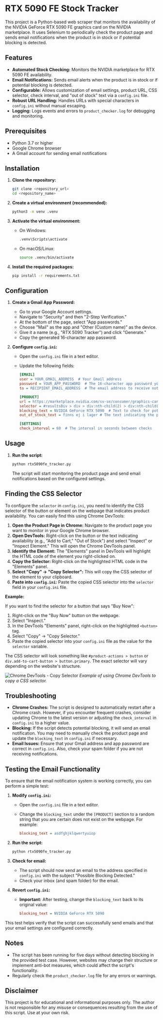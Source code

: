 # RTX 5090 FE Stock Tracker

This project is a Python-based web scraper that monitors the availability of the NVIDIA GeForce RTX 5090 FE graphics card on the NVIDIA marketplace. It uses Selenium to periodically check the product page and sends email notifications when the product is in stock or if potential blocking is detected.

## Features

-   **Automated Stock Checking:** Monitors the NVIDIA marketplace for RTX 5090 FE availability.
-   **Email Notifications:** Sends email alerts when the product is in stock or if potential blocking is detected.
-   **Configurable:** Allows customization of email settings, product URL, CSS selector, check interval, and "out of stock" text via a `config.ini` file.
-   **Robust URL Handling:**  Handles URLs with special characters in `config.ini` without manual escaping.
-   **Logging:** Logs events and errors to `product_checker.log` for debugging and monitoring.

## Prerequisites

-   Python 3.7 or higher
-   Google Chrome browser
-   A Gmail account for sending email notifications

## Installation

1. **Clone the repository:**

    ```bash
    git clone <repository_url>
    cd <repository_name>
    ```

2. **Create a virtual environment (recommended):**

    ```bash
    python3 -m venv .venv
    ```

3. **Activate the virtual environment:**

    -   On Windows:

        ```bash
        .venv\Scripts\activate
        ```

    -   On macOS/Linux:

        ```bash
        source .venv/bin/activate
        ```

4. **Install the required packages:**

    ```bash
    pip install -r requirements.txt
    ```

## Configuration

1. **Create a Gmail App Password:**

    -   Go to your Google Account settings.
    -   Navigate to "Security" and then "2-Step Verification."
    -   At the bottom of the page, select "App passwords."
    -   Choose "Mail" as the app and "Other (Custom name)" as the device.
    -   Give it a name (e.g., "RTX 5090 Tracker") and click "Generate."
    -   Copy the generated 16-character app password.

2. **Configure `config.ini`:**

    -   Open the `config.ini` file in a text editor.
    -   Update the following fields:

        ```ini
        [EMAIL]
        user = YOUR_GMAIL_ADDRESS  # Your Gmail address
        password = YOUR_APP_PASSWORD  # The 16-character app password you generated
        to = RECIPIENT_EMAIL_ADDRESS  # The email address to receive notifications

        [PRODUCT]
        url = https://marketplace.nvidia.com/sv-se/consumer/graphics-cards/?locale=sv-se&page=1&limit=12&gpu=RTX%205090&gpu_filter=RTX%205090~1,RTX%205080~1  # The URL of the product page - URLs with special characters are supported directly
        selector = #resultsDiv > div > div:nth-child(2) > div:nth-child(2) > div.product_detail_78.nv-priceAndCTAContainer > div > div.clearfix.pdc-87.fe-pids > a > button  # The CSS selector for the availability button
        blocking_text = NVIDIA GeForce RTX 5090  # Text to check for potential blocking
        out_of_stock_text = finns ej i lager # The text indicating the product is out of stock - will be converted to lowercase in the script

        [SETTINGS]
        check_interval = 60  # The interval in seconds between checks
        ```

## Usage

1. **Run the script:**

    ```bash
    python rtx5090fe_tracker.py
    ```

    The script will start monitoring the product page and send email notifications based on the configured settings.

## Finding the CSS Selector

To configure the `selector` in `config.ini`, you need to identify the CSS selector of the button or element on the webpage that indicates product availability. You can easily find this using Chrome DevTools:

1.  **Open the Product Page in Chrome:** Navigate to the product page you want to monitor in your Google Chrome browser.
2.  **Open DevTools:** Right-click on the button or the text indicating availability (e.g., "Add to Cart," "Out of Stock") and select "Inspect" or "Inspect Element." This will open the Chrome DevTools panel.
3.  **Identify the Element:** The "Elements" panel in DevTools will highlight the HTML code of the element you right-clicked on.
4.  **Copy the Selector:** Right-click on the highlighted HTML code in the "Elements" panel.
5.  **Select "Copy" -> "Copy Selector":**  This will copy the CSS selector of the element to your clipboard.
6.  **Paste into `config.ini`:** Paste the copied CSS selector into the `selector` field in your `config.ini` file.

**Example:**

If you want to find the selector for a button that says "Buy Now":

1.  Right-click on the "Buy Now" button on the webpage.
2.  Select "Inspect."
3.  In the DevTools "Elements" panel, right-click on the highlighted `<button>` tag.
4.  Select "Copy" -> "Copy Selector."
5.  Paste the copied selector into your `config.ini` file as the value for the `selector` variable.

The CSS selector will look something like `#product-actions > button` or `div.add-to-cart-button > button.primary`.  The exact selector will vary depending on the website's structure.

![Chrome DevTools - Copy Selector](https://i.imgur.com/ODMtq9f.png)
_*Example of using Chrome DevTools to copy a CSS selector.*_

## Troubleshooting

-   **Chrome Crashes:** The script is designed to automatically restart after a Chrome crash. However, if you encounter frequent crashes, consider updating Chrome to the latest version or adjusting the `check_interval` in `config.ini` to a higher value.
-   **Blocking:** If the script detects potential blocking, it will send an email notification. You may need to manually check the product page and update the `blocking_text` in `config.ini` if necessary.
-   **Email Issues:** Ensure that your Gmail address and app password are correct in `config.ini`. Also, check your spam folder if you are not receiving notifications.

## Testing the Email Functionality

To ensure that the email notification system is working correctly, you can perform a simple test:

1. **Modify `config.ini`:**
    -   Open the `config.ini` file in a text editor.
    -   Change the `blocking_text` under the `[PRODUCT]` section to a random string that you are certain does not exist on the webpage. For example:

        ```ini
        blocking_text = asdfghjklqwertyuiop
        ```

2. **Run the script:**

    ```bash
    python rtx5090fe_tracker.py
    ```

3. **Check for email:**
    -   The script should now send an email to the address specified in `config.ini` with the subject "Possible Blocking Detected."
    -   Check your inbox (and spam folder) for the email.

4. **Revert `config.ini`:**
    -   **Important:** After testing, change the `blocking_text` back to its original value:

        ```ini
        blocking_text = NVIDIA GeForce RTX 5090
        ```

This test helps verify that the script can successfully send emails and that your email settings are configured correctly.

## Notes

-   The script has been running for five days without detecting blocking in the provided test case. However, websites may change their structure or implement anti-bot measures, which could affect the script's functionality.
-   Regularly check the `product_checker.log` file for any errors or warnings.

## Disclaimer

This project is for educational and informational purposes only. The author is not responsible for any misuse or consequences resulting from the use of this script. Use at your own risk.
